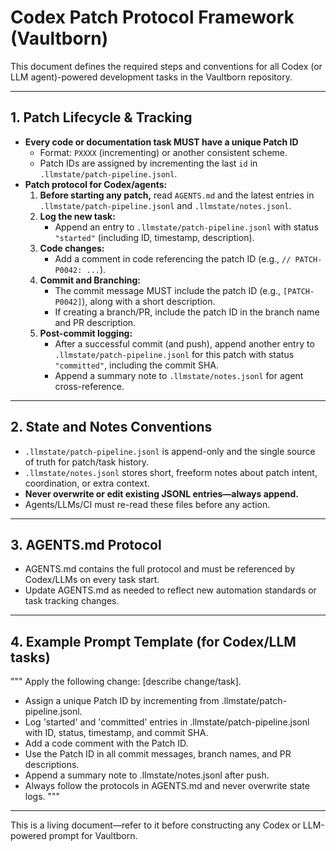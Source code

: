 # Codex Patch Protocol Framework (Vaultborn)

This document defines the required steps and conventions for all Codex (or LLM agent)-powered development tasks in the Vaultborn repository.

---

## 1. Patch Lifecycle & Tracking
- **Every code or documentation task MUST have a unique Patch ID**
  - Format: `PXXXX` (incrementing) or another consistent scheme.
  - Patch IDs are assigned by incrementing the last `id` in `.llmstate/patch-pipeline.jsonl`.
- **Patch protocol for Codex/agents:**
  1. **Before starting any patch,** read `AGENTS.md` and the latest entries in `.llmstate/patch-pipeline.jsonl` and `.llmstate/notes.jsonl`.
  2. **Log the new task:**
     - Append an entry to `.llmstate/patch-pipeline.jsonl` with status `"started"` (including ID, timestamp, description).
  3. **Code changes:**
     - Add a comment in code referencing the patch ID (e.g., `// PATCH-P0042: ...`).
  4. **Commit and Branching:**
     - The commit message MUST include the patch ID (e.g., `[PATCH-P0042]`), along with a short description.
     - If creating a branch/PR, include the patch ID in the branch name and PR description.
  5. **Post-commit logging:**
     - After a successful commit (and push), append another entry to `.llmstate/patch-pipeline.jsonl` for this patch with status `"committed"`, including the commit SHA.
     - Append a summary note to `.llmstate/notes.jsonl` for agent cross-reference.
---

## 2. State and Notes Conventions
- `.llmstate/patch-pipeline.jsonl` is append-only and the single source of truth for patch/task history.
- `.llmstate/notes.jsonl` stores short, freeform notes about patch intent, coordination, or extra context.
- **Never overwrite or edit existing JSONL entries—always append.**
- Agents/LLMs/CI must re-read these files before any action.
---

## 3. AGENTS.md Protocol
- AGENTS.md contains the full protocol and must be referenced by Codex/LLMs on every task start.
- Update AGENTS.md as needed to reflect new automation standards or task tracking changes.
---

## 4. Example Prompt Template (for Codex/LLM tasks)
"""
Apply the following change: [describe change/task].
- Assign a unique Patch ID by incrementing from .llmstate/patch-pipeline.jsonl.
- Log 'started' and 'committed' entries in .llmstate/patch-pipeline.jsonl with ID, status, timestamp, and commit SHA.
- Add a code comment with the Patch ID.
- Use the Patch ID in all commit messages, branch names, and PR descriptions.
- Append a summary note to .llmstate/notes.jsonl after push.
- Always follow the protocols in AGENTS.md and never overwrite state logs.
"""
---

This is a living document—refer to it before constructing any Codex or LLM-powered prompt for Vaultborn.
